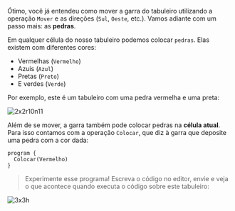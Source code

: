 Ótimo, você já entendeu como mover a garra do tabuleiro utilizando a operação `Mover` e as direções (`Sul`, `Oeste`, etc.). Vamos adiante com um passo mais: as **pedras**.

Em qualquer célula do nosso tabuleiro podemos colocar `pedras`. Elas existem com diferentes cores:

* Vermelhas (`Vermelho`)
* Azuis (`Azul`)
* Pretas (`Preto`)
* E verdes (`Verde`)

Por exemplo, este é um tabuleiro com uma pedra vermelha e uma preta:

![2x2r10n11](https://raw.githubusercontent.com/sagrado-corazon-alcal/mumuki-fundamentos-gobstones-guia-1-primeros-programas/master/2x2r10n11.png)

Além de se mover, a garra também pode colocar pedras na **célula atual**. Para isso contamos com a operação `Colocar`, que diz à garra que deposite uma pedra com a cor dada:

``` gobstones
program {
  Colocar(Vermelho)    
}
```

> Experimente esse programa! Escreva o código no editor, envie e veja o que acontece quando executa o código sobre este tabuleiro:

![3x3h](https://raw.githubusercontent.com/sagrado-corazon-alcal/mumuki-fundamentos-gobstones-guia-1-primeros-programas/master/3x3h.png)
